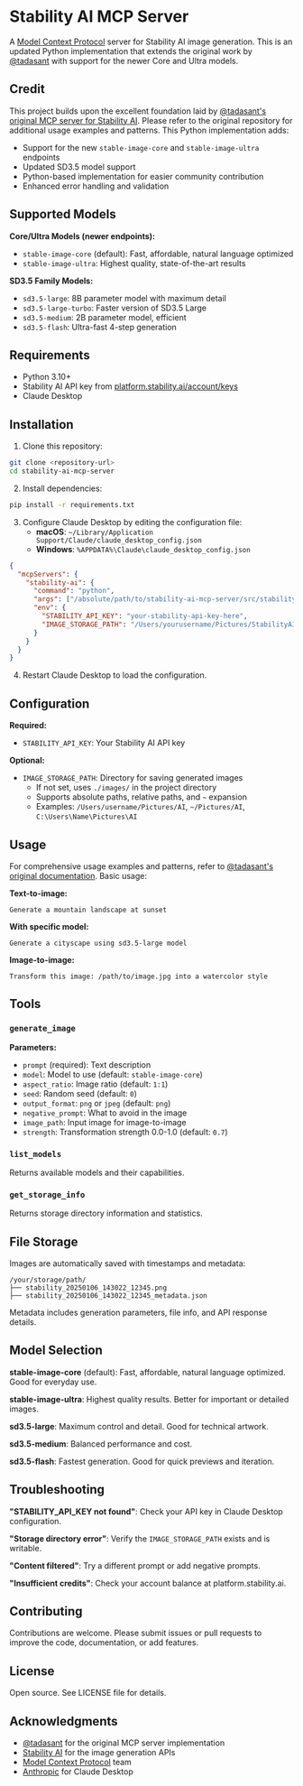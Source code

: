 # Stability AI MCP Server

A [Model Context Protocol](https://modelcontextprotocol.io/) server for Stability AI image generation. This is an updated Python implementation that extends the original work by [@tadasant](https://github.com/tadasant/mcp-server-stability-ai) with support for the newer Core and Ultra models.

## Credit

This project builds upon the excellent foundation laid by [@tadasant's original MCP server for Stability AI](https://github.com/tadasant/mcp-server-stability-ai). Please refer to the original repository for additional usage examples and patterns. This Python implementation adds:

- Support for the new `stable-image-core` and `stable-image-ultra` endpoints
- Updated SD3.5 model support
- Python-based implementation for easier community contribution
- Enhanced error handling and validation

## Supported Models

**Core/Ultra Models (newer endpoints):**
- `stable-image-core` (default): Fast, affordable, natural language optimized
- `stable-image-ultra`: Highest quality, state-of-the-art results

**SD3.5 Family Models:**
- `sd3.5-large`: 8B parameter model with maximum detail
- `sd3.5-large-turbo`: Faster version of SD3.5 Large
- `sd3.5-medium`: 2B parameter model, efficient
- `sd3.5-flash`: Ultra-fast 4-step generation

## Requirements

- Python 3.10+
- Stability AI API key from [platform.stability.ai/account/keys](https://platform.stability.ai/account/keys)
- Claude Desktop

## Installation

1. Clone this repository:
```bash
git clone <repository-url>
cd stability-ai-mcp-server
```

2. Install dependencies:
```bash
pip install -r requirements.txt
```

3. Configure Claude Desktop by editing the configuration file:
   - **macOS**: `~/Library/Application Support/Claude/claude_desktop_config.json`
   - **Windows**: `%APPDATA%\Claude\claude_desktop_config.json`

```json
{
  "mcpServers": {
    "stability-ai": {
      "command": "python",
      "args": ["/absolute/path/to/stability-ai-mcp-server/src/stability_mcp_server.py"],
      "env": {
        "STABILITY_API_KEY": "your-stability-api-key-here",
        "IMAGE_STORAGE_PATH": "/Users/yourusername/Pictures/StabilityAI"
      }
    }
  }
}
```

4. Restart Claude Desktop to load the configuration.

## Configuration

**Required:**
- `STABILITY_API_KEY`: Your Stability AI API key

**Optional:**
- `IMAGE_STORAGE_PATH`: Directory for saving generated images
  - If not set, uses `./images/` in the project directory
  - Supports absolute paths, relative paths, and `~` expansion
  - Examples: `/Users/username/Pictures/AI`, `~/Pictures/AI`, `C:\Users\Name\Pictures\AI`

## Usage

For comprehensive usage examples and patterns, refer to [@tadasant's original documentation](https://github.com/tadasant/mcp-server-stability-ai). Basic usage:

**Text-to-image:**
```
Generate a mountain landscape at sunset
```

**With specific model:**
```
Generate a cityscape using sd3.5-large model
```

**Image-to-image:**
```
Transform this image: /path/to/image.jpg into a watercolor style
```

## Tools

### `generate_image`
**Parameters:**
- `prompt` (required): Text description
- `model`: Model to use (default: `stable-image-core`)
- `aspect_ratio`: Image ratio (default: `1:1`)
- `seed`: Random seed (default: `0`)
- `output_format`: `png` or `jpeg` (default: `png`)
- `negative_prompt`: What to avoid in the image
- `image_path`: Input image for image-to-image
- `strength`: Transformation strength 0.0-1.0 (default: `0.7`)

### `list_models`
Returns available models and their capabilities.

### `get_storage_info`
Returns storage directory information and statistics.

## File Storage

Images are automatically saved with timestamps and metadata:

```
/your/storage/path/
├── stability_20250106_143022_12345.png
├── stability_20250106_143022_12345_metadata.json
```

Metadata includes generation parameters, file info, and API response details.

## Model Selection

**stable-image-core** (default): Fast, affordable, natural language optimized. Good for everyday use.

**stable-image-ultra**: Highest quality results. Better for important or detailed images.

**sd3.5-large**: Maximum control and detail. Good for technical artwork.

**sd3.5-medium**: Balanced performance and cost.

**sd3.5-flash**: Fastest generation. Good for quick previews and iteration.

## Troubleshooting

**"STABILITY_API_KEY not found"**: Check your API key in Claude Desktop configuration.

**"Storage directory error"**: Verify the `IMAGE_STORAGE_PATH` exists and is writable.

**"Content filtered"**: Try a different prompt or add negative prompts.

**"Insufficient credits"**: Check your account balance at platform.stability.ai.

## Contributing

Contributions are welcome. Please submit issues or pull requests to improve the code, documentation, or add features.

## License

Open source. See LICENSE file for details.

## Acknowledgments

- [@tadasant](https://github.com/tadasant/mcp-server-stability-ai) for the original MCP server implementation
- [Stability AI](https://stability.ai/) for the image generation APIs
- [Model Context Protocol](https://modelcontextprotocol.io/) team
- [Anthropic](https://anthropic.com/) for Claude Desktop